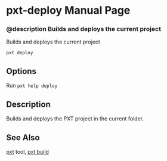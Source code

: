 # pxt-deploy Manual Page

### @description Builds and deploys the current project

Builds and deploys the current project

```
pxt deploy
```

## Options

Run ``pxt help deploy``

## Description

Builds and deploys the PXT project in the current folder.

## See Also

[pxt](/cli) tool, [pxt build](/cli/build)
